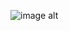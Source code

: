 ![image alt](https://github.com/soufyane-felate/EduManage-/blob/0893f910a633b6cae62cb5eb931437eee5dccb63/Capture%20d'%C3%A9cran%202025-02-18%20121331.png?raw=true)
